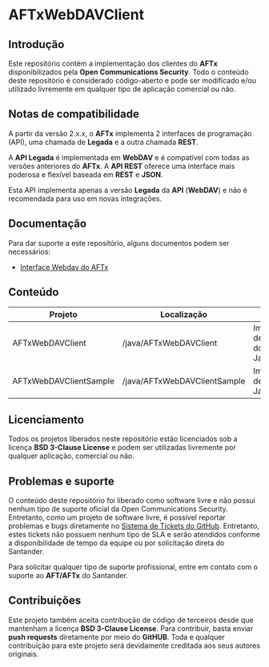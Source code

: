 # AFTxWebDAVClient

## Introdução

Este repositório contém a implementação dos clientes do **AFTx** disponibilizados
pela **Open Communications Security**. Todo o conteúdo deste repositório é
considerado código-aberto e pode ser modificado e/ou utilizado livremente em qualquer
tipo de aplicação comercial ou não.

## Notas de compatibilidade

A partir da versão 2.x.x, o **AFTx** implementa 2 interfaces de programação (API), uma 
chamada de **Legada** e a outra chamada **REST**.

A **API Legada** é implementada em **WebDAV** e é compatível com todas as versões anteriores
do **AFTx**. A **API REST** oferece uma interface mais poderosa e flexível baseada
em **REST** e **JSON**.

Esta API implementa apenas a versão **Legada** da **API** (**WebDAV**) e não é 
recomendada para uso em novas integrações.

## Documentação

Para dar suporte a este repositório, alguns documentos podem ser necessários:

* [Interface Webdav do AFTx](AFTX-webdav-interface.md)

## Conteúdo

 Projeto | Localização | Descrição
 ------- | ----------- | ---------
AFTxWebDAVClient | /java/AFTxWebDAVClient | Implementação de um cliente do AFTx em Java.
AFTxWebDAVClientSample | /java/AFTxWebDAVClientSample | Implementação de exemplo em Java.

## Licenciamento

Todos os projetos liberados neste repositório estão licenciados sob a licença
**BSD 3-Clause License** e podem ser utilizadas livremente por qualquer aplicação,
comercial ou não.

## Problemas e suporte

O conteúdo deste repositório foi liberado como software livre e não possui nenhum tipo
de suporte oficial da Open Communications Security. Entretanto, como um projeto de software
livre, é possível reportar problemas e bugs diretamente no [Sistema de Tickets do
GitHub](https://github.com/opencs/AFTxWebDAVClient/issues). Entretanto, estes tickets não
possuem nenhum tipo de SLA e serão atendidos conforme a disponibilidade de tempo da equipe
ou por solicitação direta do Santander.

Para solicitar qualquer tipo de suporte profissional, entre em contato com o suporte ao 
**AFT/AFTx** do Santander.

## Contribuições

Este projeto também aceita contribução de código de terceiros desde que mantenham a 
licença **BSD 3-Clause License**. Para contribuir, basta enviar **push requests** diretamente
por meio do **GitHUB**. Toda e qualquer contribuição para este projeto será devidamente
creditada aos seus autores originais.
